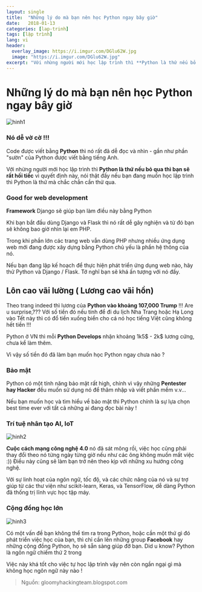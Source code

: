 ```yaml
---
layout: single
title:  "Những lý do mà bạn nên học Python ngay bây giờ"
date:   2018-01-13
categories: [lap-trinh]
tags: [lập trình]
lang: vi
header:
  overlay_image: https://i.imgur.com/DGlu62W.jpg
  image: "https://i.imgur.com/DGlu62W.jpg"
excerpt: "Với nhừng người mới học lập trình thì **Python là thứ nếu bỏ qua thì bạn sẽ rất hối tiếc** vì quyết định này, nói thật đấy nếu bạn đang muốn học lập trình thì Python là thứ mà chắc chắn cần thử qua"
---
```


# Những lý do mà bạn nên học Python ngay bây giờ

![hinh1](https://i.imgur.com/4lE7JAZ.jpg)

### Nó dễ vờ cờ !!!
Code được viết bằng **Python** thì nó rất đã dễ đọc và nhìn - gần như phần "sườn" của Python được viết bằng tiếng Anh.

Với nhừng người mới học lập trình thì **Python là thứ nếu bỏ qua thì bạn sẽ rất hối tiếc** vì quyết định này, nói thật đấy nếu bạn đang muốn học lập trình thì Python là thứ mà chắc chắn cần thử qua.

### Good for web development
**Framework** Django sẽ giúp bạn làm điều này bằng Python

Khi bạn bắt đầu dùng Django và Flask thì nó rất dễ gây nghiện và từ đó bạn sẽ không bao giờ nhìn lại em PHP.

Trong khi phần lớn các trang web vẫn dùng PHP nhưng nhiều ứng dụng web mới đang được xây dựng bằng Python chủ yếu là phần hệ thông của nó.

Nếu bạn đang lập kế hoạch để thực hiện phát triển ứng dụng web nào, hãy thử Python và Django / Flask. Tớ nghĩ bạn sẽ khá ấn tượng với nó đấy.

## Lôn cao vãi lường ( Lương cao vãi hồn)

Theo trang indeed thì lương của **Python vào khoảng 107,000 Trump** !!! Are u surprise,??? Với số tiền đó nếu tính để đi du lịch Nha Trang hoặc Hạ Long vào Tết này thì có đổ tiền xuống biển cho cá nó học tiếng Việt cũng không hết tiền !!!

Python ở VN thì mỗi **Python Develops** nhận khoảng 1k5$ - 2k$ lương cứng, chưa kể làm thêm.

Vì vậy số tiền đó đã làm bạn muốn học Python ngay chưa nào ?

### Bảo mật

Python có một tính năng bảo mật rất high, chính vì vậy những **Pentester hay Hacker** đều muốn sử dụng nó để thâm nhập và viết phần mềm v.v...

Nếu bạn muốn học và tìm hiểu về bảo mật thì Python chính là sự lựa chọn best time ever với tất cả những ai đang đọc bài này !

### Trí tuệ nhân tạo AI, IoT

![hinh2](https://i.imgur.com/NoS9bwg.jpg)

**Cuộc cách mạng công nghệ 4.0** nó đã sát mông rồi, việc học cũng phải thay đổi theo nó từng ngày từng giờ nếu như các ông không muốn mất việc :)) Điều này cũng sẽ làm bạn trở nên theo kịp với những xu hướng công nghệ.

Với sự linh hoạt của ngôn ngữ, tốc độ, và các chức năng của nó và sự trợ giúp từ các thư viện như scikit-learn, Keras, và TensorFlow, dễ dàng Python đã thống trị lĩnh vực học tập máy.

### Cộng đồng học lớn

![hinh3](https://i.imgur.com/VQp3cdL.png)

Có một vấn đề bạn không thể tìm ra trong Python, hoặc cần một thứ gì đó phát triển việc học của bạn, thì chỉ cần lên những group **Facebook** hay những cộng đồng Python, họ sẽ sẵn sàng giúp đỡ bạn. Did u know? Python là ngôn ngữ chiếm thứ 2 trong 

Việc này khá tốt cho việc tự học lập trình vậy nên còn ngần  ngại gì mà không học ngôn ngữ này nào !

>Nguồn: gloomyhackingteam.blogspot.com